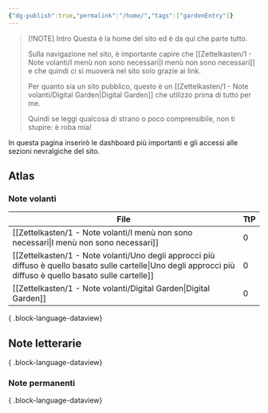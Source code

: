 ```yaml
---
{"dg-publish":true,"permalink":"/home/","tags":["gardenEntry"]}
---
```



> [!NOTE] Intro
> Questa è la home del sito ed è da qui che parte tutto. 
> 
> Sulla navigazione nel sito, è importante capire che [[Zettelkasten/1 - Note volanti/I menù non sono necessari\|I menù non sono necessari]] e che quindi ci si muoverà nel sito solo grazie ai link.
> 
> Per quanto sia un sito pubblico, questo è un [[Zettelkasten/1 - Note volanti/Digital Garden\|Digital Garden]] che utilizzo prima di tutto per me.
> 
> Quindi se leggi qualcosa di strano o poco comprensibile, non ti stupire: è roba mia!
> 
> 
> 
> 
> 
> 
> 
> 
> 
> 

In questa pagina inserirò le dashboard più importanti e gli accessi alle sezioni nevralgiche del sito.

## Atlas

### Note volanti

| File                                                                                                                                                              | TtP |
| ----------------------------------------------------------------------------------------------------------------------------------------------------------------- | --- |
| [[Zettelkasten/1 - Note volanti/I menù non sono necessari\|I menù non sono necessari]]                                                                         | 0   |
| [[Zettelkasten/1 - Note volanti/Uno degli approcci più diffuso è quello basato sulle cartelle\|Uno degli approcci più diffuso è quello basato sulle cartelle]] | 0   |
| [[Zettelkasten/1 - Note volanti/Digital Garden\|Digital Garden]]                                                                                               | 0   |

{ .block-language-dataview}

## Note letterarie


{ .block-language-dataview}


### Note permanenti

{ .block-language-dataview}
